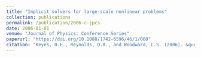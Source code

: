 ```yaml
---
title: "Implicit solvers for large-scale nonlinear problems"
collection: publications
permalink: /publication/2006-c-jpcs
date: 2006-01-01
venue: "Journal of Physics: Conference Series"
paperurl: "https://doi.org/10.1088/1742-6596/46/1/060"
citation: "Keyes, D.E., Reynolds, D.R., and Woodward, C.S. (2006). &quot;Implicit solvers for large-scale nonlinear problems.&quot; <i>Journal of Physics: Conference Series</i>, 46:433."
---
```


